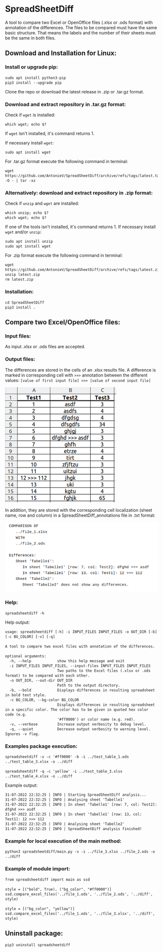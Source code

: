 # SpreadSheetDiff

A tool to compare two Excel or OpenOffice files (.xlsx or .ods format)
with annotation of the differences. The files 
to be compared must have the same basic structure. That means the labels and the 
number of their sheets must be the same in both files. 

## Download and Installation for Linux:

### Install or upgrade pip:
````
sudo apt install python3-pip
pip3 install --upgrade pip
````
[//]: # (&#40;requires pip>=22.2.1&#41;)

Clone the repo or download the latest release in .zip or .tar.gz format.

### Download and extract repository in .tar.gz format: 

Check if `wget` is installed:
````
which wget; echo $?
````
If `wget` isn't installed, it's command returns 1.

If necessary install `wget`:
````
sudo apt install wget
````

For .tar.gz format execute the following command in terminal:
````
wget https://github.com/AntonieV/SpreadSheetDiff/archive/refs/tags/latest.tar.gz -O - | tar -xz
````

### Alternatively: download and extract repository in .zip format: 
Check if `unzip` and `wget` are installed:
````
which unzip; echo $?
which wget; echo $?
````
If one of the tools isn't installed, it's command returns 1.
If necessary install `wget` and/or `unzip`:
````
sudo apt install unzip
sudo apt install wget
````

For .zip format execute the following command in terminal:
````
wget https://github.com/AntonieV/SpreadSheetDiff/archive/refs/tags/latest.zip
unzip latest.zip
rm latest.zip
````

### Installation:
````
cd SpreadSheetDiff
pip3 install .
````

## Compare two Excel/OpenOffice files:

### Input files:

As input .xlsx or .ods files are accepted.

### Output files:

The differences are stored in the cells of an .xlsx results file. A difference
is marked in corresponding cell with `>>>` annotation between the different 
values: `[value of first input file] >>> [value of second input file]`

![image info](./assets/Screenshot_SpreadSheetDiff.png)


In addition, they are stored with the corresponding cell localization 
(sheet name, row and column) in a SpreadSheetDiff_annotations file in 
.txt format:

![image info](./assets/Screenshot_SpreadSheetDiff_annot.png)

### Help:

````
spreadsheetdiff -h
````
Help output:
````
usage: spreadsheetdiff [-h] -i INPUT_FILES INPUT_FILES -o OUT_DIR [-b] [-c BG_COLOR] [-v] [-q]

A tool to compare two excel files with annotation of the differences.

optional arguments:
  -h, --help            show this help message and exit
  -i INPUT_FILES INPUT_FILES, --input-files INPUT_FILES INPUT_FILES
                        Two paths to the Excel files (.xlsx or .ods format) to be compared with each other.
  -o OUT_DIR, --out-dir OUT_DIR
                        Path to the output directory.
  -b, --bold            Displays differences in resulting spreadsheet in bold text style.
  -c BG_COLOR, --bg-color BG_COLOR
                        Displays differences in resulting spreadsheet in a specific color. The color has to be given in quoted hex color code (e.g.
                        '#ff0000') or color name (e.g. red).
  -v, --verbose         Increase output verbosity to debug level.
  -q, --quiet           Decrease output verbosity to warning level. Ignores -v flag.

````

### Examples package execution:
````
spreadsheetdiff -v -c '#ff0000' -b -i ../test_table_1.ods ../test_table_3.xlsx -o ../diff

spreadsheetdiff -q -c 'yellow' -i ../test_table_3.xlsx ../test_table_4.xlsx -o ../diff
````
Example output:
````
31-07-2022 22:32:25 | INFO | Starting SpreadSheetDiff analysis...
31-07-2022 22:32:25 | INFO | Analysing sheet 'Tabelle1'
31-07-2022 22:32:25 | INFO | In sheet 'Tabelle1' [row: 7, col: Test2]: dfghd >>> asdf
31-07-2022 22:32:25 | INFO | In sheet 'Tabelle1' [row: 13, col: Test1]: 12 >>> 112
31-07-2022 22:32:25 | INFO | Analysing sheet 'Tabelle2'
31-07-2022 22:32:25 | INFO | SpreadSheetDiff analysis finished!
````

### Example for local execution of the main method:

````
python3 spreadsheetdiff/main.py -v -i ../file_3.xlsx ../file_2.ods -o ../diff

````

### Example of module import:

````
from spreadsheetdiff import main as ssd

style = [("bold", True), ("bg_color", "#ff0000")]
ssd.compare_excel_files('../file_1.ods', '../file_2.ods', '../diff', style)

style = [("bg_color", "yellow")]
ssd.compare_excel_files('../file_1.ods', '../file_3.xlsx', '../diff', style)
````

## Uninstall package:
````
pip3 uninstall spreadsheetdiff
````


